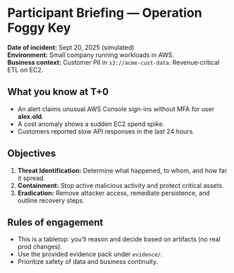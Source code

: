 # Participant Briefing — Operation Foggy Key

**Date of incident:** Sept 20, 2025 (simulated)  
**Environment:** Small company running workloads in AWS.  
**Business context:** Customer PII in `s3://acme‑cust‑data`. Revenue‑critical ETL on EC2.

## What you know at T+0
- An alert claims unusual AWS Console sign-ins without MFA for user **alex.old**.
- A cost anomaly shows a sudden EC2 spend spike.
- Customers reported slow API responses in the last 24 hours.

## Objectives
1) **Threat Identification:** Determine what happened, to whom, and how far it spread.  
2) **Containment:** Stop active malicious activity and protect critical assets.  
3) **Eradication:** Remove attacker access, remediate persistence, and outline recovery steps.

## Rules of engagement
- This is a tabletop: you’ll reason and decide based on artifacts (no real prod changes).  
- Use the provided evidence pack under `evidence/`.  
- Prioritize safety of data and business continuity.
